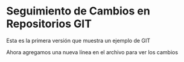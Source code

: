 # Seguimiento de Cambios en Repositorios GIT

Esta es la primera versión que muestra un ejemplo de GIT

Ahora agregamos una nueva línea en el archivo para ver los cambios
